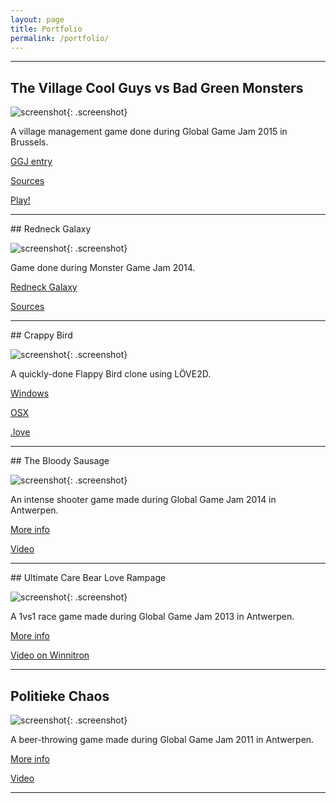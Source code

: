 ```yaml
---
layout: page
title: Portfolio
permalink: /portfolio/
---
```

<hr/>

## The Village Cool Guys vs Bad Green Monsters

![screenshot](http://globalgamejam.org/sites/default/files/styles/game_sidebar__wide/public/game/featured_image/screen_8.png?itok=UkVlrmNa){: .screenshot}

A village management game done during Global Game Jam 2015 in Brussels.

[GGJ entry](http://globalgamejam.org/2015/games/village-cool-guys-vs-bad-green-monsters)

[Sources](https://github.com/gogoprog/ggj15)

[Play!](https://village-cool-guys.bitballoon.com/)

<div class="separator"></div>

<hr/>
## Redneck Galaxy

![screenshot](https://fbcdn-sphotos-f-a.akamaihd.net/hphotos-ak-xap1/v/t1.0-9/10801502_10205553394260510_6364292390281903079_n.jpg?oh=1ea0aaf66fb8b2b98855a16a6802c3d6&oe=551DA53E&__gda__=1428068715_bdaa2e29d7a9429f85153085b43dfda5){: .screenshot}

Game done during Monster Game Jam 2014.

[Redneck Galaxy](http://gogoprog.itch.io/redneck-galaxy)

[Sources](https://github.com/gogoprog/monstergamejam2014)

<div class="separator"></div>

<hr/>
## Crappy Bird

![screenshot](https://scontent-b-ams.xx.fbcdn.net/hphotos-xaf1/v/t1.0-9/10356327_10205280416036225_5171469955861896943_n.jpg?oh=821da747a6be92ce15781fba8981b6be&oe=54ABF767){: .screenshot}

A quickly-done Flappy Bird clone using LÖVE2D.

[Windows](https://stackmachine.com/games/992d7c6cbd5e1e205893e20a/download/windows)

[OSX](https://stackmachine.com/games/992d7c6cbd5e1e205893e20a/download/osx)

[.love](https://stackmachine.com/games/992d7c6cbd5e1e205893e20a/download/love)

<div class="separator"></div>

<hr/>
## The Bloody Sausage

![screenshot](http://globalgamejam.org/sites/default/files/styles/game_sidebar__wide/public/game/featured_image/the_bloody_sausage_ggj14_0.png?itok=8pKQVzx6){: .screenshot}

An intense shooter game made during Global Game Jam 2014 in Antwerpen.

[More info](http://globalgamejam.org/2014/games/bloody-sausage)

[Video](https://www.youtube.com/watch?v=s_WQbbIQZ6g)

<div class="separator"></div>

<hr/>
## Ultimate Care Bear Love Rampage

![screenshot](http://2013.globalgamejam.org/sites/default/files/styles/large/public/screenshots/2013/UltimateCareBearLoveRampage_1.0.png){: .screenshot}

A 1vs1 race game made during Global Game Jam 2013 in Antwerpen.

[More info](http://2013.globalgamejam.org/2013/ultimate-care-bear-love-rampage)

[Video on Winnitron](https://www.youtube.com/watch?v=CmoNtPJlTA8)

<div class="separator"></div>

<hr/>

## Politieke Chaos

![screenshot](http://archive.globalgamejam.org/sites/default/files/uploads/2011/10400/screenshot.png?1296387186){: .screenshot}

A beer-throwing game made during Global Game Jam 2011 in Antwerpen.

[More info](http://archive.globalgamejam.org/2011/politieke-chaos)

[Video](https://www.youtube.com/watch?v=stlo3FySbL8)

<div class="separator"></div>

<hr/>